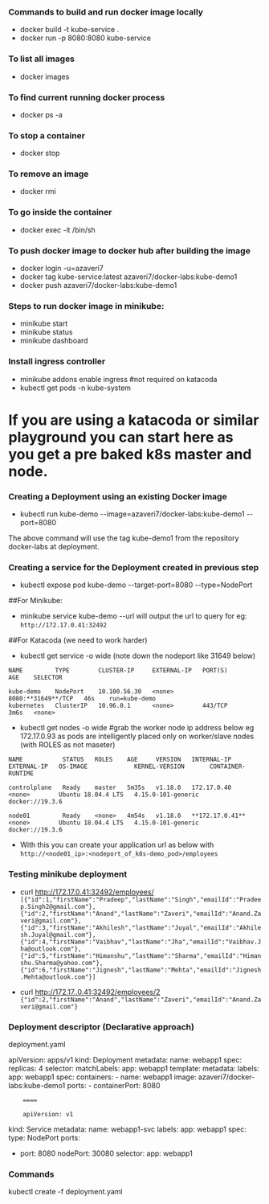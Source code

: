 ### Commands to build and run docker image locally
* docker build -t kube-service .
* docker run -p 8080:8080 kube-service

### To list all images
* docker images

### To find current running docker process
* docker ps -a

### To stop a container
* docker stop

### To remove an image
* docker rmi 

### To go inside the container
* docker exec -it /bin/sh

### To push docker image to docker hub after building the image
* docker login -u=azaveri7
* docker tag kube-service:latest azaveri7/docker-labs:kube-demo1
* docker push azaveri7/docker-labs:kube-demo1

### Steps to run docker image in minikube:
* minikube start
* minikube status
* minikube dashboard

### Install ingress controller
* minikube addons enable ingress #not required on katacoda
* kubectl get pods -n kube-system

# If you are using a katacoda or similar playground you can start here as you get a pre baked k8s master and node.

### Creating a Deployment using an existing Docker image
* kubectl run kube-demo --image=azaveri7/docker-labs:kube-demo1 --port=8080

The above command will use the tag kube-demo1 from the repository docker-labs at
deployment.

### Creating a service for the Deployment created in previous step
* kubectl expose pod kube-demo --target-port=8080 --type=NodePort

##For Minikube: 
* minikube service kube-demo --url will output the url to query
for eg:
```http://172.17.0.41:32492```

##For Katacoda (we need to work harder)
* kubectl get service -o wide (note down the nodeport like 31649 below) 
```
NAME         TYPE        CLUSTER-IP     EXTERNAL-IP   PORT(S)          AGE    SELECTOR

kube-demo    NodePort    10.100.56.30   <none>        8080:**31649**/TCP   46s    run=kube-demo
kubernetes   ClusterIP   10.96.0.1      <none>        443/TCP          3m6s   <none>
```

* kubectl  get nodes -o wide #grab the worker node ip address below eg 172.17.0.93 as pods are intelligently placed only on worker/slave  nodes (with ROLES as not maseter)

```
NAME           STATUS   ROLES    AGE     VERSION   INTERNAL-IP   EXTERNAL-IP   OS-IMAGE             KERNEL-VERSION       CONTAINER-RUNTIME

controlplane   Ready    master   5m35s   v1.18.0   172.17.0.40   <none>        Ubuntu 18.04.4 LTS   4.15.0-101-generic   docker://19.3.6
  
node01         Ready    <none>   4m54s   v1.18.0   **172.17.0.41**   <none>        Ubuntu 18.04.4 LTS   4.15.0-101-generic   docker://19.3.6
```

* With this you can create your application url as below with ```http://<node01_ip>:<nodeport_of_k8s-demo_pod>/employees ```

### Testing minikube deployment
* curl http://172.17.0.41:32492/employees/
```[{"id":1,"firstName":"Pradeep","lastName":"Singh","emailId":"Pradeep.Singh2@gmail.com"},{"id":2,"firstName":"Anand","lastName":"Zaveri","emailId":"Anand.Zaveri@gmail.com"},{"id":3,"firstName":"Akhilesh","lastName":"Juyal","emailId":"Akhilesh.Juyal@gmail.com"},{"id":4,"firstName":"Vaibhav","lastName":"Jha","emailId":"Vaibhav.Jha@outlook.com"},{"id":5,"firstName":"Himanshu","lastName":"Sharma","emailId":"Himanshu.Sharma@yahoo.com"},{"id":6,"firstName":"Jignesh","lastName":"Mehta","emailId":"Jignesh.Mehta@outlook.com"}]```

* curl http://172.17..0.41:32492/employees/2
```{"id":2,"firstName":"Anand","lastName":"Zaveri","emailId":"Anand.Zaveri@gmail.com"}```

### Deployment descriptor (Declarative approach)

deployment.yaml

apiVersion: apps/v1
kind: Deployment
metadata:
  name: webapp1
spec:
  replicas: 4
  selector:
    matchLabels:
      app: webapp1
  template:
    metadata:
      labels:
        app: webapp1
    spec:
      containers:
      - name: webapp1
        image: azaveri7/docker-labs:kube-demo1
        ports:
        - containerPort: 8080

		
		
		====
		
		apiVersion: v1
kind: Service
metadata:
  name: webapp1-svc
  labels:
    app: webapp1
spec:
  type: NodePort
  ports:
  - port: 8080
    nodePort: 30080
  selector:
    app: webapp1

### Commands 

kubectl create -f deployment.yaml
